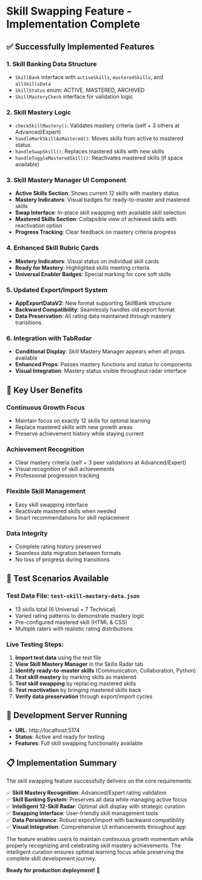 # Skill Swapping Feature - Implementation Complete

## ✅ Successfully Implemented Features

### 1. **Skill Banking Data Structure**
- `SkillBank` interface with `activeSkills`, `masteredSkills`, and `allSkillsData`
- `SkillStatus` enum: ACTIVE, MASTERED, ARCHIVED
- `SkillMasteryCheck` interface for validation logic

### 2. **Skill Mastery Logic**
- `checkSkillMastery()`: Validates mastery criteria (self + 3 others at Advanced/Expert)
- `handleMarkSkillAsMastered()`: Moves skills from active to mastered status
- `handleSwapSkill()`: Replaces mastered skills with new skills
- `handleToggleMasteredSkill()`: Reactivates mastered skills (if space available)

### 3. **Skill Mastery Manager UI Component**
- **Active Skills Section**: Shows current 12 skills with mastery status
- **Mastery Indicators**: Visual badges for ready-to-master and mastered skills
- **Swap Interface**: In-place skill swapping with available skill selection
- **Mastered Skills Section**: Collapsible view of achieved skills with reactivation option
- **Progress Tracking**: Clear feedback on mastery criteria progress

### 4. **Enhanced Skill Rubric Cards**
- **Mastery Indicators**: Visual status on individual skill cards
- **Ready for Mastery**: Highlighted skills meeting criteria
- **Universal Enabler Badges**: Special marking for core soft skills

### 5. **Updated Export/Import System**
- **AppExportDataV2**: New format supporting SkillBank structure
- **Backward Compatibility**: Seamlessly handles old export format
- **Data Preservation**: All rating data maintained through mastery transitions

### 6. **Integration with TabRadar**
- **Conditional Display**: Skill Mastery Manager appears when all props available
- **Enhanced Props**: Passes mastery functions and status to components
- **Visual Integration**: Mastery status visible throughout radar interface

## 🎯 Key User Benefits

### **Continuous Growth Focus**
- Maintain focus on exactly 12 skills for optimal learning
- Replace mastered skills with new growth areas
- Preserve achievement history while staying current

### **Achievement Recognition**
- Clear mastery criteria (self + 3 peer validations at Advanced/Expert)
- Visual recognition of skill achievements
- Professional progression tracking

### **Flexible Skill Management**
- Easy skill swapping interface
- Reactivate mastered skills when needed
- Smart recommendations for skill replacement

### **Data Integrity**
- Complete rating history preserved
- Seamless data migration between formats
- No loss of progress during transitions

## 🧪 Test Scenarios Available

### **Test Data File**: `test-skill-mastery-data.json`
- 13 skills total (6 Universal + 7 Technical)
- Varied rating patterns to demonstrate mastery logic
- Pre-configured mastered skill (HTML & CSS)
- Multiple raters with realistic rating distributions

### **Live Testing Steps**:
1. **Import test data** using the test file
2. **View Skill Mastery Manager** in the Skills Radar tab
3. **Identify ready-to-master skills** (Communication, Collaboration, Python)
4. **Test skill mastery** by marking skills as mastered
5. **Test skill swapping** by replacing mastered skills
6. **Test reactivation** by bringing mastered skills back
7. **Verify data preservation** through export/import cycles

## 🚀 Development Server Running
- **URL**: http://localhost:5174
- **Status**: Active and ready for testing
- **Features**: Full skill swapping functionality available

## 📋 Implementation Summary

The skill swapping feature successfully delivers on the core requirements:

✅ **Skill Mastery Recognition**: Advanced/Expert rating validation  
✅ **Skill Banking System**: Preserves all data while managing active focus  
✅ **Intelligent 12-Skill Radar**: Optimal skill display with strategic curation  
✅ **Swapping Interface**: User-friendly skill management tools  
✅ **Data Persistence**: Robust export/import with backward compatibility  
✅ **Visual Integration**: Comprehensive UI enhancements throughout app  

The feature enables users to maintain continuous growth momentum while properly recognizing and celebrating skill mastery achievements. The intelligent curation ensures optimal learning focus while preserving the complete skill development journey.

**Ready for production deployment!** 🎉
